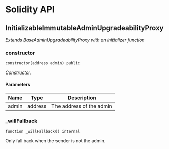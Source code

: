 # Solidity API

## InitializableImmutableAdminUpgradeabilityProxy

_Extends BaseAdminUpgradeabilityProxy with an initializer function_

### constructor

```solidity
constructor(address admin) public
```

_Constructor._

#### Parameters

| Name | Type | Description |
| ---- | ---- | ----------- |
| admin | address | The address of the admin |

### _willFallback

```solidity
function _willFallback() internal
```

Only fall back when the sender is not the admin.

